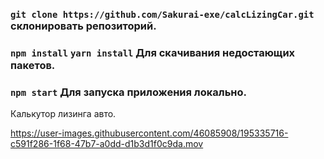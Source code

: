
### `git clone https://github.com/Sakurai-exe/calcLizingCar.git` склонировать репозиторий.
### `npm install` `yarn install` Для скачивания недостающих пакетов.
### `npm start` Для запуска приложения локально.

Калькутор лизинга авто.




https://user-images.githubusercontent.com/46085908/195335716-c591f286-1f68-47b7-a0dd-d1b3d1f0c9da.mov

